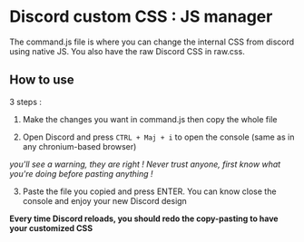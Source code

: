 # Discord custom CSS : JS manager

The command.js file is where you can change the internal CSS from discord using native JS.
You also have the raw Discord CSS in raw.css.

## How to use

3 steps :

1) Make the changes you want in command.js then copy the whole file

2) Open Discord and press `CTRL + Maj + i` to open the console (same as in any chronium-based browser)

*you'll see a warning, they are right ! Never trust anyone, first know what you're doing before pasting anything !*

3) Paste the file you copied and press ENTER. You can know close the console and enjoy your new Discord design

**Every time Discord reloads, you should redo the copy-pasting to have your customized CSS**
